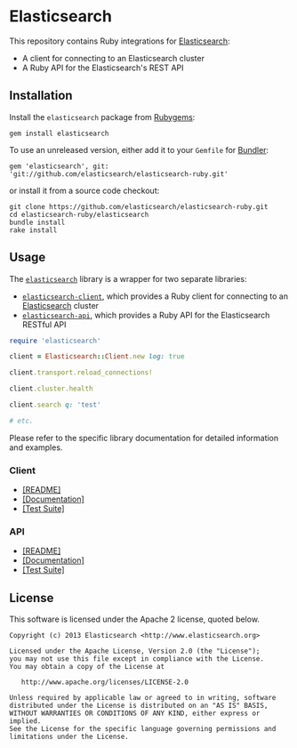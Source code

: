 # Elasticsearch

This repository contains Ruby integrations for [Elasticsearch](http://elasticsearch.org):

* A client for connecting to an Elasticsearch cluster
* A Ruby API for the Elasticsearch's REST API

## Installation

Install the `elasticsearch` package from [Rubygems](https://rubygems.org/gems/elasticsearch):

    gem install elasticsearch

To use an unreleased version, either add it to your `Gemfile` for [Bundler](http://gembundler.com):

    gem 'elasticsearch', git: 'git://github.com/elasticsearch/elasticsearch-ruby.git'

or install it from a source code checkout:

    git clone https://github.com/elasticsearch/elasticsearch-ruby.git
    cd elasticsearch-ruby/elasticsearch
    bundle install
    rake install

## Usage

The [`elasticsearch`](https://github.com/elasticsearch/elasticsearch-ruby/tree/master/elasticsearch)
library is a wrapper for two separate libraries:

* [`elasticsearch-client`](https://github.com/elasticsearch/elasticsearch-ruby/tree/master/elasticsearch-client),
  which provides a Ruby client for connecting to an [Elasticsearch](http://elasticsearch.org) cluster
* [`elasticsearch-api`](https://github.com/elasticsearch/elasticsearch-ruby/tree/master/elasticsearch-api),
  which provides a Ruby API for the Elasticsearch RESTful API

```ruby
require 'elasticsearch'

client = Elasticsearch::Client.new log: true

client.transport.reload_connections!

client.cluster.health

client.search q: 'test'

# etc.
```

Please refer to the specific library documentation for detailed information and examples.

### Client

* [[README]](https://github.com/elasticsearch/elasticsearch-ruby/blob/master/elasticsearch-client/README.md)
* [[Documentation]](http://rubydoc.info/gems/elasticsearch-client/file/README.markdown)
* [[Test Suite]](https://github.com/elasticsearch/elasticsearch-ruby/blob/master/elasticsearch-client/test)

### API

* [[README]](https://github.com/elasticsearch/elasticsearch-ruby/blob/master/elasticsearch-api/README.md)
* [[Documentation]](http://rubydoc.info/gems/elasticsearch-api/file/README.markdown)
* [[Test Suite]](https://github.com/elasticsearch/elasticsearch-ruby/blob/master/elasticsearch-api/test)

## License

This software is licensed under the Apache 2 license, quoted below.

    Copyright (c) 2013 Elasticsearch <http://www.elasticsearch.org>

    Licensed under the Apache License, Version 2.0 (the "License");
    you may not use this file except in compliance with the License.
    You may obtain a copy of the License at

       http://www.apache.org/licenses/LICENSE-2.0

    Unless required by applicable law or agreed to in writing, software
    distributed under the License is distributed on an "AS IS" BASIS,
    WITHOUT WARRANTIES OR CONDITIONS OF ANY KIND, either express or implied.
    See the License for the specific language governing permissions and
    limitations under the License.
